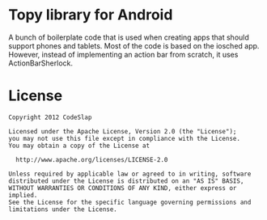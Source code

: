Topy library for Android
========================

A bunch of boilerplate code that is used when creating apps that should support phones and tablets.
Most of the code is based on the iosched app. However, instead of implementing an action bar from
scratch, it uses ActionBarSherlock.

License
=======

    Copyright 2012 CodeSlap

    Licensed under the Apache License, Version 2.0 (the "License");
    you may not use this file except in compliance with the License.
    You may obtain a copy of the License at

      http://www.apache.org/licenses/LICENSE-2.0

    Unless required by applicable law or agreed to in writing, software
    distributed under the License is distributed on an "AS IS" BASIS,
    WITHOUT WARRANTIES OR CONDITIONS OF ANY KIND, either express or implied.
    See the License for the specific language governing permissions and
    limitations under the License.